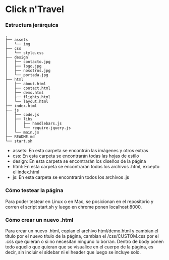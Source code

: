 # Click n'Travel

### Estructura jerárquica

```
.
├── assets
│   └── img
├── css
│   └── style.css
├── design
│   ├── contacto.jpg
│   ├── logo.jpg
│   ├── nosotros.jpg
│   └── portada.jpg
├── html
│   ├── about.html
│   ├── contact.html
│   ├── demo.html
│   ├── flights.html
│   └── layout.html
├── index.html
├── js
│   ├── code.js
│   ├── libs
│   │   ├── handlebars.js
│   │   └── require-jquery.js
│   └── main.js
├── README.md
└── start.sh

```

* assets: En esta carpeta se encontrán las imágenes y otros extras
* css: En esta carpeta se encontrarán todas las hojas de estilo
* design: En esta carpeta se encontrarán los diseños de la página
* html: En esta carpeta se encontrarán todos los archivos .html, excepto el index.html
* js: En esta carpeta se encontrarán todos los archivos .js


### Cómo testear la página

Para poder testear en Linux o en Mac, se posicionan en el repositorio y
corren el script start.sh y luego en chrome ponen localhost:8000.

### Cómo crear un nuevo .html

Para crear un nuevo .html, copian el archivo html/demo.html y cambian el título
por el nuevo título de la página, cambian el /css/CUSTOM.css por el .css que quieran
o si no necesitan ninguno lo borran.
Dentro de body ponen todo aquello que quieran que se visualice en el cuerpo de la página,
es decir, sin incluir el sidebar ni el header que luego se incluye solo.


